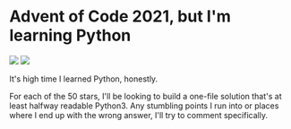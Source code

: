 # Advent of Code 2021, but I'm learning Python

![](https://img.shields.io/badge/day%20📅-13-blue)
![](https://img.shields.io/badge/stars%20⭐-26-yellow)

It's high time I learned Python, honestly.

For each of the 50 stars, I'll be looking to build a one-file solution that's
at least halfway readable Python3. Any stumbling points I run into or places
where I end up with the wrong answer, I'll try to comment specifically.
